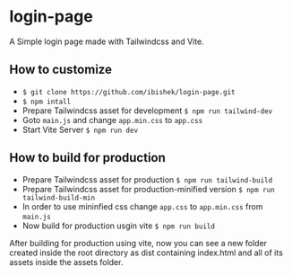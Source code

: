 # login-page
A Simple login page made with Tailwindcss and Vite. 

## How to customize
* `$ git clone https://github.com/ibishek/login-page.git`
* `$ npm intall`
* Prepare Tailwindcss asset for development `$ npm run tailwind-dev`
* Goto `main.js` and change `app.min.css` to `app.css`
* Start Vite Server `$ npm run dev`

## How to build for production
* Prepare Tailwindcss asset for production `$ npm run tailwind-build`
* Prepare Tailwindcss asset for production-minified version `$ npm run tailwind-build-min`
* In order to use mininfied css change `app.css` to `app.min.css` from `main.js`
* Now build for production usgin vite `$ npm run build`

After building for production using vite, now you can see a new folder created inside the root directory as dist containing index.html and all of its assets inside the assets folder.
